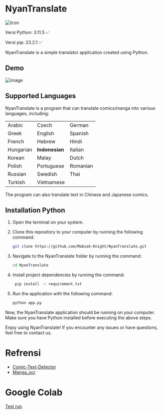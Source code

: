 # NyanTranslate
![Icon](https://github.com/Mabzak-Knight/NyanTranslate/assets/56875726/b003fabd-da1d-4786-a8b0-83b33572b0c4)

Versi Python: 3.11.5 ✅

Versi pip: 23.2.1 ✅

NyanTranslate is a simple translator application created using Python.

## Demo
![image](https://github.com/Mabzak-Knight/NyanTranslate/assets/56875726/34d1c467-4f7e-4bfb-a7b4-4531919159ae)

## Supported Languages
NyanTranslate is a program that can translate comics/manga into various languages, including:

|       |     |   |
| -------------- | ------------ | ---------- |
| Arabic          | Czech        | German     |
| Greek          | English      | Spanish    |
| French         | Hebrew       | Hindi      |
| Hungarian      | **Indonesian** | Italian   |
| Korean         | Malay        | Dutch      |
| Polish         | Portuguese   | Romanian   |
| Russian        | Swedish      | Thai       |
| Turkish        | Vietnamese   |

The program can also translate text in Chinese and Japanese comics.

## Installation Python

1. Open the terminal on your system.

2. Clone this repository to your computer by running the following command:

    ```bash
    git clone https://github.com/Mabzak-Knight/NyanTranslate.git
    ```

3. Navigate to the NyanTranslate folder by running the command:

    ```bash
    cd NyanTranslate
    ```

4. Install project dependencies by running the command:

    ```bash
     pip install -r requirement.txt
    ```

5. Run the application with the following command:

    ```bash
    python app.py
    ```

Now, the NyanTranslate application should be running on your computer. Make sure you have Python installed before executing the above steps.

Enjoy using NyanTranslate! If you encounter any issues or have questions, feel free to contact us.

# Refrensi
- [Comic-Text-Detector](https://github.com/kha-white/comic-text-detector/)
- [Manga_ocr](https://github.com/kha-white/manga-ocr)

# Google Colab
[Test run](https://colab.research.google.com/drive/1VYGrG1XeBse_iUM4QfQHpbL7l0nyzQox?usp=sharing)

